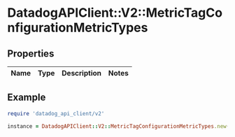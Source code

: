 # DatadogAPIClient::V2::MetricTagConfigurationMetricTypes

## Properties

| Name | Type | Description | Notes |
| ---- | ---- | ----------- | ----- |

## Example

```ruby
require 'datadog_api_client/v2'

instance = DatadogAPIClient::V2::MetricTagConfigurationMetricTypes.new()
```


